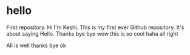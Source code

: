 # hello
First repository.
Hi I'm Keshi. This is my first ever Github repository.
It's about saying Hello.
Thanks
bye bye
wow this is so cool haha
all right

All is well
thanks
bye
ok